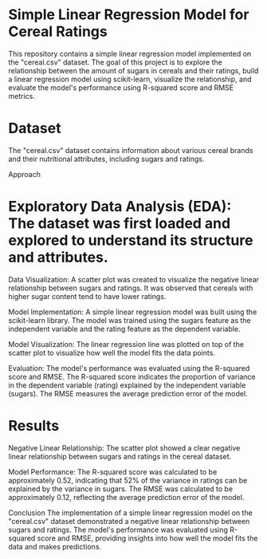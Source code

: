 # Simple Linear Regression Model for Cereal Ratings
This repository contains a simple linear regression model implemented on the "cereal.csv" dataset. The goal of this project is to explore the relationship between the amount of sugars in cereals and their ratings, build a linear regression model using scikit-learn, visualize the relationship, and evaluate the model's performance using R-squared score and RMSE metrics.

# Dataset
The "cereal.csv" dataset contains information about various cereal brands and their nutritional attributes, including sugars and ratings.

Approach
# Exploratory Data Analysis (EDA): The dataset was first loaded and explored to understand its structure and attributes.

Data Visualization: A scatter plot was created to visualize the negative linear relationship between sugars and ratings. It was observed that cereals with higher sugar content tend to have lower ratings.

Model Implementation: A simple linear regression model was built using the scikit-learn library. The model was trained using the sugars feature as the independent variable and the rating feature as the dependent variable.

Model Visualization: The linear regression line was plotted on top of the scatter plot to visualize how well the model fits the data points.

Evaluation: The model's performance was evaluated using the R-squared score and RMSE. The R-squared score indicates the proportion of variance in the dependent variable (rating) explained by the independent variable (sugars). The RMSE measures the average prediction error of the model.

# Results
Negative Linear Relationship: The scatter plot showed a clear negative linear relationship between sugars and ratings in the cereal dataset.

Model Performance: The R-squared score was calculated to be approximately 0.52, indicating that 52% of the variance in ratings can be explained by the variance in sugars. The RMSE was calculated to be approximately 0.12, reflecting the average prediction error of the model.

Conclusion
The implementation of a simple linear regression model on the "cereal.csv" dataset demonstrated a negative linear relationship between sugars and ratings. The model's performance was evaluated using R-squared score and RMSE, providing insights into how well the model fits the data and makes predictions.
